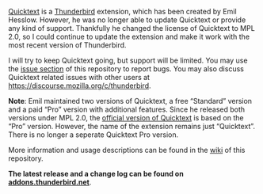 [Quicktext](https://addons.thunderbird.net/addon/quicktext/) is a [Thunderbird](https://www.thunderbird.net/) extension, which has been created by Emil Hesslow. However, he was no longer able to update Quicktext or provide any kind of support. Thankfully he changed the license of Quicktext to MPL 2.0, so I could continue to update the extension and make it work with the most recent version of Thunderbird.

I will try to keep Quicktext going, but support will be limited. You may use the [issue section](https://github.com/jobisoft/quicktext/issues) of this repository to report bugs. You may also discuss Quicktext related issues with other users at https://discourse.mozilla.org/c/thunderbird.

**Note**: Emil maintained two versions of Quicktext, a free “Standard” version and a paid “Pro” version with additional features. Since he released both versions under MPL 2.0, the [official version of Quicktext](https://addons.thunderbird.net/addon/quicktext/) is based on the “Pro” version. However, the name of the extension remains just “Quicktext”. There is no longer a seperate Quicktext Pro version.

More information and usage descriptions can be found in the [wiki](https://github.com/jobisoft/quicktext/wiki) of this repository.

**The latest release and a change log can be found on [addons.thunderbird.net](https://addons.thunderbird.net/en-US/thunderbird/addon/quicktext/versions/)**.
